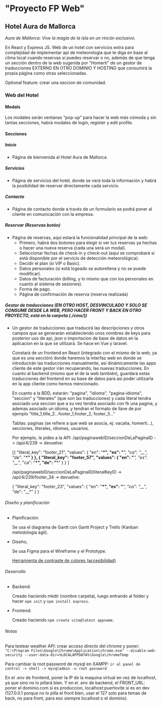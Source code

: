 # "Proyecto FP Web"

## Hotel Aura de Mallorca

*Aura de Mallorca: Vive la magia de la isla en un rincón exclusivo.*

En React y Express JS.
Web de un hotel con servicios extra para complejidad de implementar
api de meteorologia que te diga en base al clima local cuando reservas si puedes reservar o no, además de que tenga un sección dentro de la web sugerida por "Homerti" de un gestor de traducciones EXTERNO EN OTRO DOMINIO Y HOSTING que consumirá la propia página como otras seleccionadas.

Optional feature: crear una seccion de comunidad.

### Web del Hotel

#### Modals

Los modales serán ventanas "pop-up" para hacer la web más cómoda y sin tantas secciones, habrá modales de login, register y edit profile.

#### Secciones

##### Inicio

* Página de bienvenida al Hotel Aura de Mallorca.

##### Servicios

* Página de servicios del hotel, donde se verá toda la información y
habrá la posibilidad de reservar directamente cada servicio.

##### Contacto

* Página de contacto donde a través de un formulario se podrá poner al cliente en comunicación con la empresa.

##### Reservar (Reservas botón)

* Página de reservas, aquí estará la funcionalidad principal de la web:
  * Primero, habrá dos botones para elegir si ver tus reservas ya hechas o hacer una nueva reserva (cada una será un modal).
  * Seleccionar fechas de check-in y check-out (aquí se comprobará si está disponible por el servicio de detección meteorológica).
  * Decidir el plan (si VIP o Basic).
  * Datos personales (si está logeado se autorellena y no se puede modificar).
  * Datos de facturación (billing, y lo mismo que con los personales en cuanto al sistema de sesiones).
  * Forma de pago.
  * Página de confirmación de reserva (reserva realizada)

##### Gestor de traducciones (EN OTRO HOST, DESVINCULADO Y SOLO SE CONSUME DESDE LA WEB, PERO HACER FRONT Y BACK EN OTRO PROYECTO, está en la carpeta (./cms/))

* Un gestor de traducciones que traducirá las descripciones y
otros campos que se generarán estableciendo unos nombres de keys
para posterior uso de api, json o importacion de base de datos
en la aplicacion en la que se utilizará. Se hace en Vue y laravel.

  Constará de un frontend en React (integrado con el mismo de la web, ya que es una sección) donde haremos la interfaz web
en donde se introducirán las traducciones manualmente, así
dinámicamente las apps cliente de este gestor irán recuperando,
las nuevas traducciones. En cuanto al backend (mismo que el de la web también), guardará estas traducciones
del frontend en su base de datos para así poder utilizarla en la app
cliente como hemos mencionado.

  En cuanto a la BDD, estarán: "pagina", "idioma", "pagina-idioma", "seccion" y "literales" (que son las traducciones) y cada literal tendra asociado una seccion que a su vez
tendra asociado con fk una pagina, y ademas asociado un idioma,
y tendran el formato de llave de por ejemplo "title_1,title_2...footer_1,footer_2, footer_3..."

  Tablas: paginas (se refiere a que web se asocia, ej: vacalia, homerti...), secciones, literales, idiomas, usuarios.

  Por ejemplo, le pides a la API:
  /api/paginawebID/seccionDeLaPaginaID
  ->
  /api/4/239 -> devuelve:

  [{
  "literal_key": "footer_21",
  "values": {
   "en": "__*",
   "es": "__*",
   "ca": "__*",
   "de": "__*"
  }
 },
 {
  "literal_key": "footer_57",
  "values": {
   "en": "__*",
   "es": "__*",
   "ca": "__*",
   "de": "__*"
  }
 }
]

  /api/paginawebID/seccionDeLaPaginaID/literalKeyID
->
/api/4/239/footer_34 -> devuelve:

  {
  "literal_key": "footer_23",
  "values": {
   "en": "__*",
   "es": "__*",
   "ca": "__*",
   "de": "__*"
  }
 }

###### Diseño y planificación

* Planificación:

  Se usa el diagrama de Gantt con Gantt Project y Trello (Kanban metodologia ágil).

* Diseño;

  Se usa Figma para el Wireframe y el Prototype.

  [Herramienta de contraste de colores (accesibilidad)](https://webaim.org/resources/contrastchecker/)

###### Desarrollo

* Backend:

  Creado haciendo mkdir (nombre carpeta), luego entrando al folder y hacer ```npm init``` y ```npm install express```.

* Frontend:

  Creado haciendo ```npm create vite@latest appname```.

###### Notas

Para testear weather API: crear acceso directo del chrome y poner:
```"C:\Program Files\Google\Chrome\Application\chrome.exe" --disable-web-security --user-data-dir=%LOCALAPPDATA%\Google\chromeTemp```

Para cambiar la root password de mysql en XAMPP:
```ir al panel de control -> shell -> mysqladmin -u root password```

En el .env de frontend, poner la IP de la maquina virtual en vez de localhost, ya que sino no lo pillará bien.
Y en el .env de backend, el FRONT_URL: poner el dominio.com si es produccion, localhost:puertovite si es en dev (127.0.0.1 porque no lo pilla el front bien, usar el 127 solo para temas de back, no para front, para eso siempre localhost o el dominio).
